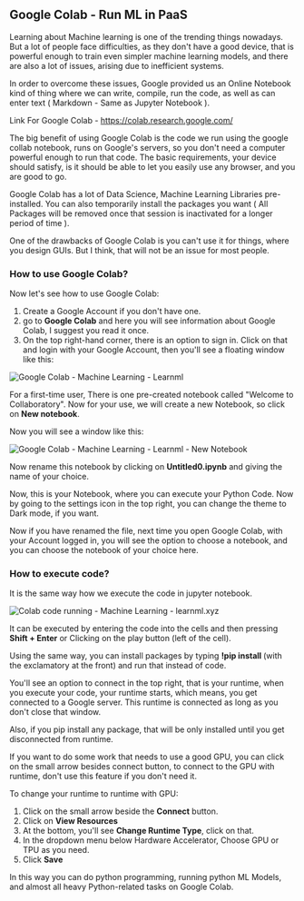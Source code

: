 ## Google Colab - Run ML in PaaS

Learning about Machine learning is one of the trending things nowadays. But a lot of people face difficulties, as they don't have a good device, that is powerful enough to train even simpler machine learning models, and there are also a lot of issues, arising due to inefficient systems. 

In order to overcome these issues, Google provided us an Online Notebook kind of thing where we can write, compile, run the code, as well as can enter text ( Markdown - Same as Jupyter Notebook ). 


Link For Google Colab - https://colab.research.google.com/

The big benefit of using Google Colab is the code we run using the google collab notebook, runs on Google's servers, so you don't need a computer powerful enough to run that code. The basic requirements, your device should satisfy, is it should be able to let you easily use any browser, and you are good to go. 

Google Colab has a lot of Data Science, Machine Learning Libraries pre-installed. You can also temporarily install the packages you want ( All Packages will be removed once that session is inactivated for a longer period of time  ).

One of the drawbacks of Google Colab is you can't use it for things, where you design GUIs. But I think, that will not be an issue for most people. 


### How to use Google Colab?

Now let's see how to use Google Colab: 

1. Create a Google Account if you don't have one. 
2. go to **Google Colab** and here you will see information about Google Colab, I suggest you read it once. 
3. On the top right-hand corner, there is an option to sign in. Click on that and login with your Google Account, then you'll see a floating window like this: 


![Google Colab - Machine Learning - Learnml](Uploading...)


For a first-time user, There is one pre-created notebook called "Welcome to Collaboratory". Now for your use, we will create a new Notebook, so click on **New notebook**.

Now you will see a window like this: 


![Google Colab - Machine Learning - Learnml - New Notebook](https://cdn.hashnode.com/res/hashnode/image/upload/v1647843032147/AI0C7zKiQ.png)

Now rename this notebook by clicking on **Untitled0.ipynb** and giving the name of your choice.

Now, this is your Notebook, where you can execute your Python Code. Now by going to the settings icon in the top right, you can change the theme to Dark mode, if you want. 

Now if you have renamed the file, next time you open Google Colab, with your Account logged in, you will see the option to choose a notebook, and you can choose the notebook of your choice here. 


### How to execute code?

It is the same way how we execute the code in jupyter notebook. 

![Colab code running - Machine Learning - learnml.xyz](https://cdn.hashnode.com/res/hashnode/image/upload/v1647843547754/C7nWMGdTN.png)

It can be executed by entering the code into the cells and then pressing **Shift + Enter** or Clicking on the play button (left of the cell).

Using the same way, you can install packages by typing **!pip install <package-name>** (with the exclamatory at the front) and run that instead of code.

You'll see an option to connect in the top right, that is your runtime, when you execute your code, your runtime starts, which means, you get connected to a Google server. This runtime is connected as long as you don't close that window. 

Also, if you pip install any package, that will be only installed until you get disconnected from runtime. 

If you want to do some work that needs to use a good GPU, you can click on the small arrow besides connect button, to connect to the GPU with runtime, don't use this feature if you don't need it. 

To change your runtime to runtime with GPU:

1. Click on the small arrow beside the **Connect** button.
2. Click on **View Resources**
3. At the bottom, you'll see **Change Runtime Type**, click on that. 
4. In the dropdown menu below Hardware Accelerator, Choose GPU or TPU as you need. 
5. Click **Save**

In this way you can do python programming, running python ML Models, and almost all heavy Python-related tasks on Google Colab. 


 

